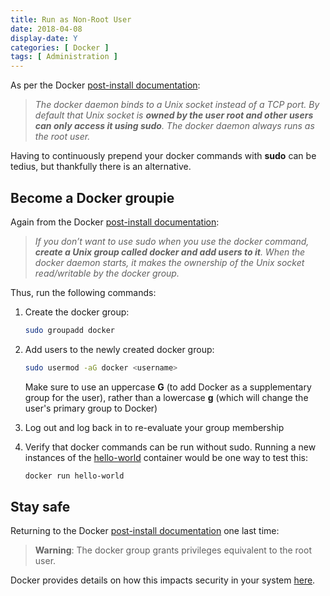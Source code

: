 ```yaml
---
title: Run as Non-Root User
date: 2018-04-08
display-date: Y
categories: [ Docker ]
tags: [ Administration ]
---
```


As per the Docker [post-install documentation][docker-post-install-url]:

> _The docker daemon binds to a Unix socket instead of a TCP port. By default that Unix socket is **owned by the user root and other users can only access it using sudo**. The docker daemon always runs as the root user._

Having to continuously prepend your docker commands with **sudo** can be tedius, but thankfully there is an alternative.

## Become a Docker groupie

Again from the Docker [post-install documentation][docker-post-install-url]:

> _If you don’t want to use sudo when you use the docker command, **create a Unix group called docker and add users to it**. When the docker daemon starts, it makes the ownership of the Unix socket read/writable by the docker group._

Thus, run the following commands:

1. Create the docker group:

    ```bash
    sudo groupadd docker
    ```

1. Add users to the newly created docker group:

    ```bash
    sudo usermod -aG docker <username>
    ```

    Make sure to use an uppercase **G** (to add Docker as a supplementary group for the user), rather than a lowercase **g** (which will change the user's primary group to Docker)

1. Log out and log back in to re-evaluate your group membership

1. Verify that docker commands can be run without sudo. Running a new instances of the [hello-world](https://hub.docker.com/_/hello-world/) container would be one way to test this:

    ```bash
    docker run hello-world
    ```

## Stay safe

Returning to the Docker [post-install documentation][docker-post-install-url] one last time:

> **Warning**: The docker group grants privileges equivalent to the root user.

Docker provides details on how this impacts security in your system [here](https://docs.docker.com/engine/security/security/#docker-daemon-attack-surface).

[docker-post-install-url]: https://docs.docker.com/install/linux/linux-postinstall/
